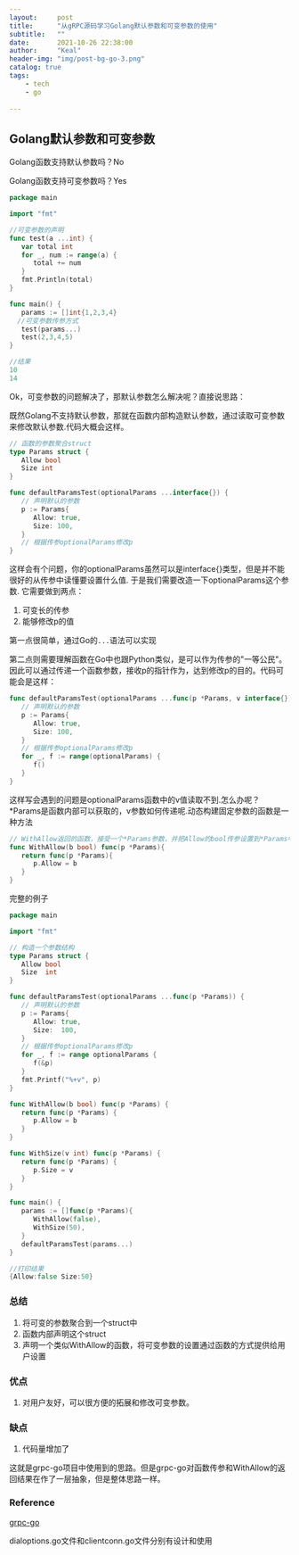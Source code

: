 ```yaml
---
layout:     post
title:      "从gRPC源码学习Golang默认参数和可变参数的使用"
subtitle:   ""
date:       2021-10-26 22:38:00
author:     "Keal"
header-img: "img/post-bg-go-3.png"
catalog: true
tags:
    - tech
    - go
 
---
```


## Golang默认参数和可变参数

Golang函数支持默认参数吗？No

Golang函数支持可变参数吗？Yes

```go
package main

import "fmt"

//可变参数的声明
func test(a ...int) {
   var total int
   for _, num := range(a) {
      total += num
   }
   fmt.Println(total)
}

func main() {
   params := []int{1,2,3,4}
  //可变参数传参方式
   test(params...)
   test(2,3,4,5)
}

//结果
10
14

```

Ok，可变参数的问题解决了，那默认参数怎么解决呢？直接说思路：

既然Golang不支持默认参数，那就在函数内部构造默认参数，通过读取可变参数来修改默认参数.代码大概会这样。

```go
// 函数的参数聚合struct
type Params struct {
   Allow bool
   Size int
}

func defaultParamsTest(optionalParams ...interface{}) {
   // 声明默认的参数
   p := Params{
      Allow: true,
      Size: 100,
   }
   // 根据传参optionalParams修改p
}
```

这样会有个问题，你的optionalParams虽然可以是interface{}类型，但是并不能很好的从传参中读懂要设置什么值. 于是我们需要改造一下optionalParams这个参数. 它需要做到两点：

1. 可变长的传参
2. 能够修改p的值

第一点很简单，通过Go的`...`语法可以实现

第二点则需要理解函数在Go中也跟Python类似，是可以作为传参的"一等公民"。因此可以通过传递一个函数参数，接收p的指针作为，达到修改p的目的。代码可能会是这样：

```go
func defaultParamsTest(optionalParams ...func(p *Params, v interface{})) {
   // 声明默认的参数
   p := Params{
      Allow: true,
      Size: 100,
   }
   // 根据传参optionalParams修改p
   for _, f := range(optionalParams) {
      f()
   }
}
```

这样写会遇到的问题是optionalParams函数中的v值读取不到.怎么办呢？*Params是函数内部可以获取的，v参数如何传递呢.动态构建固定参数的函数是一种方法

```go
// WithAllow返回的函数，接受一个*Params参数，并把Allow的bool传参设置到*Params中
func WithAllow(b bool) func(p *Params){
   return func(p *Params){
      p.Allow = b
   }
}
```

完整的例子

```go
package main

import "fmt"

// 构造一个参数结构
type Params struct {
   Allow bool
   Size  int
}

func defaultParamsTest(optionalParams ...func(p *Params)) {
   // 声明默认的参数
   p := Params{
      Allow: true,
      Size:  100,
   }
   // 根据传参optionalParams修改p
   for _, f := range optionalParams {
      f(&p)
   }
   fmt.Printf("%+v", p)
}

func WithAllow(b bool) func(p *Params) {
   return func(p *Params) {
      p.Allow = b
   }
}

func WithSize(v int) func(p *Params) {
   return func(p *Params) {
      p.Size = v
   }
}

func main() {
   params := []func(p *Params){
      WithAllow(false),
      WithSize(50),
   }
   defaultParamsTest(params...)
}

//打印结果
{Allow:false Size:50}
```

### 总结

1. 将可变的参数聚合到一个struct中
2. 函数内部声明这个struct
3. 声明一个类似WithAllow的函数，将可变参数的设置通过函数的方式提供给用户设置

### 优点

1. 对用户友好，可以很方便的拓展和修改可变参数。

### 缺点

1. 代码量增加了

这就是grpc-go项目中使用到的思路。但是grpc-go对函数传参和WithAllow的返回结果在作了一层抽象，但是整体思路一样。



### Reference

[grpc-go](https://github.com/grpc/grpc-go)

dialoptions.go文件和clientconn.go文件分别有设计和使用


